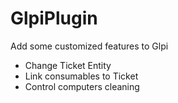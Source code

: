 # GlpiPlugin
 Add some customized features to Glpi
 - Change Ticket Entity
 - Link consumables to Ticket
 - Control computers cleaning
